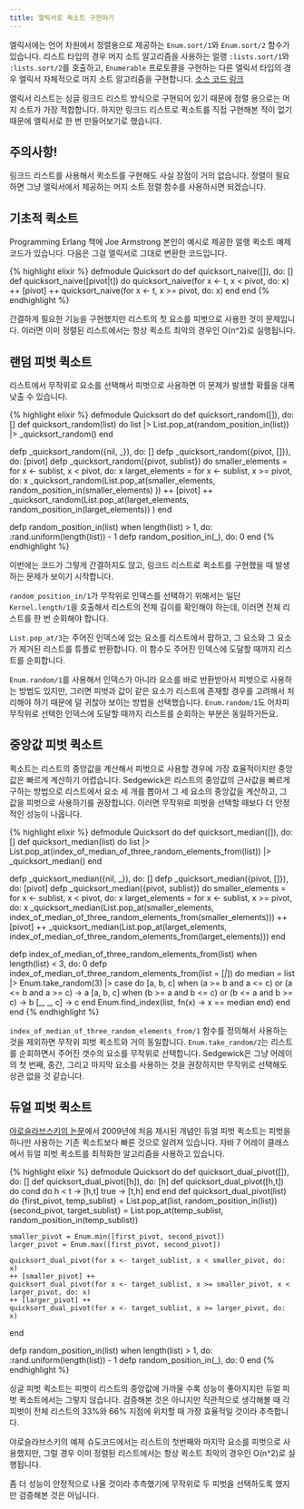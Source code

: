 ```yaml
---
title: 엘릭서로 퀵소트 구현하기
---
```


엘릭서에는 언어 차원에서 정렬용으로 제공하는 `Enum.sort/1`와 `Enum.sort/2` 함수가 있습니다. 리스트 타입의 경우 머지 소트 알고리즘을 사용하는 얼랭 `:lists.sort/1`와 `:lists.sort/2`를 호출하고, `Enumerable` 프로토콜을 구현하는 다른 엘릭서 타입의 경우 엘릭서 자체적으로 머지 소트 알고리즘을 구현합니다. [소스 코드 링크](https://github.com/elixir-lang/elixir/blob/master/lib/elixir/lib/enum.ex#L2111)

엘릭서 리스트는 싱글 링크드 리스트 방식으로 구현되어 있기 때문에 정렬 용으로는 머지 소트가 가장 적합합니다. 하지만 링크드 리스트로 퀵소트를 직접 구현해본 적이 없기 때문에 엘릭서로 한 번 만들어보기로 했습니다. 

<!--more-->

## 주의사항!

링크드 리스트를 사용해서 퀵소트를 구현해도 사실 장점이 거의 없습니다. 정렬이 필요하면 그냥 엘릭서에서 제공하는 머지 소트 정렬 함수를 사용하시면 되겠습니다.

## 기초적 퀵소트

Programming Erlang 책에 Joe Armstrong 본인이 예시로 제공한 얼랭 퀵소트 예제 코드가 있습니다. 다음은 그걸 엘릭서로 그대로 변환한 코드입니다.

{% highlight elixir %}
defmodule Quicksort do
  def quicksort_naive([]), do: []
  def quicksort_naive([pivot|t]) do
    quicksort_naive(for x <- t, x < pivot, do: x)
    ++ [pivot] ++
    quicksort_naive(for x <- t, x >= pivot, do: x)
  end
end
{% endhighlight %}

간결하게 필요한 기능을 구현했지만 리스트의 첫 요소를 피벗으로 사용한 것이 문제입니다. 이러면 이미 정렬된 리스트에서는 항상 퀵소트 최악의 경우인 O(n^2)로 실행됩니다.

## 랜덤 피벗 퀵소트

리스트에서 무작위로 요소를 선택해서 피벗으로 사용하면 이 문제가 발생할 확률을 대폭 낮출 수 있습니다. 

{% highlight elixir %}
defmodule Quicksort do
  def quicksort_random([]), do: []
  def quicksort_random(list) do
    list
    |> List.pop_at(random_position_in(list))
    |> _quicksort_random()
  end

  defp _quicksort_random({nil, _}), do: []
  defp _quicksort_random({pivot, []}), do: [pivot]
  defp _quicksort_random({pivot, sublist}) do
    smaller_elements = for x <- sublist, x < pivot, do: x
    larget_elements = for x <- sublist, x >= pivot, do: x
    _quicksort_random(List.pop_at(smaller_elements, 
                                  random_position_in(smaller_elements)
                                  ))
    ++ [pivot] ++
    _quicksort_random(List.pop_at(larget_elements, 
                                  random_position_in(larget_elements))
                                  )
  end

  defp random_position_in(list) when length(list) > 1, do: :rand.uniform(length(list)) - 1
  defp random_position_in(_), do: 0
end
{% endhighlight %}

이번에는 코드가 그렇게 간결하지도 않고, 링크드 리스트로 퀵소트를 구현했을 때 발생하는 문제가 보이기 시작합니다. 

`random_position_in/1`가 무작위로 인덱스를 선택하기 위해서는 일단 `Kernel.length/1`을 호출해서 리스트의 전체 길이를 확인해야 하는데, 이러면 전체 리스트를 한 번 순회해야 합니다.

`List.pop_at/3`는 주어진 인덱스에 있는 요소를 리스트에서 팝하고, 그 요소와 그 요소가 제거된 리스트를 튜플로 반환합니다. 이 함수도 주어진 인덱스에 도달할 때까지 리스트를 순회합니다.

`Enum.random/1`를 사용해서 인덱스가 아니라 요소를 바로 반환받아서 피벗으로 사용하는 방법도 있지만, 그러면 피벗과 값이 같은 요소가 리스트에 존재할 경우를 고려해서 처리해야 하기 때문에 덜 귀찮아 보이는 방법을 선택했습니다. `Enum.random/1`도 어차피 무작위로 선택한 인덱스에 도달할 때까지 리스트를 순회하는 부분은 동일하거든요.

## 중앙값 피벗 퀵소트

퀵소트는 리스트의 중앙값을 계산해서 피벗으로 사용할 경우에 가장 효율적이지만 중앙값은 빠르게 계산하기 어렵습니다. Sedgewick은 리스트의 중앙값의 근사값을 빠르게 구하는 방법으로 리스트에서 요소 세 개를 뽑아서 그 세 요소의 중앙값을 계산하고, 그 값을 피벗으로 사용하기를 권장합니다. 이러면 무작위로 피벗을 선택할 때보다 더 안정적인 성능이 나옵니다. 

{% highlight elixir %}
defmodule Quicksort do
  def quicksort_median([]), do: []
  def quicksort_median(list) do
    list
    |> List.pop_at(index_of_median_of_three_random_elements_from(list))
    |> _quicksort_median()
  end

  defp _quicksort_median({nil, _}), do: []
  defp _quicksort_median({pivot, []}), do: [pivot]
  defp _quicksort_median({pivot, sublist}) do
    smaller_elements = for x <- sublist, x < pivot, do: x
    larget_elements = for x <- sublist, x >= pivot, do: x
    _quicksort_median(List.pop_at(smaller_elements, 
                                  index_of_median_of_three_random_elements_from(smaller_elements)))
    ++ [pivot] ++
    _quicksort_median(List.pop_at(larget_elements, 
                                  index_of_median_of_three_random_elements_from(larget_elements)))
  end

  defp index_of_median_of_three_random_elements_from(list) when length(list) < 3, do: 0
  defp index_of_median_of_three_random_elements_from(list = [_|_]) do
    median =
      list
      |> Enum.take_random(3)
      |> case do
        [a, b, c] when (a >= b and a <= c) or (a <= b and a >= c) -> a
        [a, b, c] when (b >= a and b <= c) or (b <= a and b >= c) -> b
        [_, _, c] -> c
      end
    Enum.find_index(list, fn(x) -> x == median end)
  end
end
{% endhighlight %}

`index_of_median_of_three_random_elements_from/1` 함수를 정의해서 사용하는 것을 제외하면 무작위 피벗 퀵소트와 거의 동일합니다. `Enum.take_random/2`는 리스트를 순회하면서 주어진 갯수의 요소를 무작위로 선택합니다. Sedgewick은 그냥 어레이의 첫 번째, 중간, 그리고 마지막 요소를 사용하는 것을 권장하지만 무작위로 선택해도 상관 없을 것 같습니다.

## 듀얼 피벗 퀵소트

[야로슬라브스키의 논문](http://codeblab.com/wp-content/uploads/2009/09/DualPivotQuicksort.pdf)에서 2009년에 처음 제시된 개념인 듀얼 피벗 퀵소트는 피벗을 하나만 사용하는 기존 퀵소트보다 빠른 것으로 알려져 있습니다. 자바 7 어레이 클래스에서 듀얼 피벗 퀵소트를 최적화한 알고리즘을 사용하고 있습니다.

{% highlight elixir %}
defmodule Quicksort do
  def quicksort_dual_pivot([]), do: []
  def quicksort_dual_pivot([h]), do: [h]
  def quicksort_dual_pivot([h,t]) do
    cond do
      h < t -> [h,t]
      true -> [t,h]
    end
  end
  def quicksort_dual_pivot(list) do
    {first_pivot, temp_sublist} = List.pop_at(list,
     random_position_in(list))
    {second_pivot, target_sublist} = List.pop_at(temp_sublist,
     random_position_in(temp_sublist))
    
    smaller_pivot = Enum.min([first_pivot, second_pivot])
    larger_pivot = Enum.max([first_pivot, second_pivot])
    
    quicksort_dual_pivot(for x <- target_sublist, x < smaller_pivot, do: x) 
    ++ [smaller_pivot] ++
    quicksort_dual_pivot(for x <- target_sublist, x >= smaller_pivot, x < larger_pivot, do: x)
    ++ [larger_pivot] ++
    quicksort_dual_pivot(for x <- target_sublist, x >= larger_pivot, do: x)
  end
  
  defp random_position_in(list) when length(list) > 1, do: :rand.uniform(length(list)) - 1
  defp random_position_in(_), do: 0
end
{% endhighlight %}

싱글 피벗 퀵소트는 피벗이 리스트의 중앙값에 가까울 수록 성능이 좋아지지만 듀얼 피벗 퀵소트에서는 그렇지 않습니다. 검증해본 것은 아니지만 직관적으로 생각해볼 때 각 피벗이 전체 리스트의 33%와 66% 지점에 위치할 때 가장 효율적일 것이라 추측합니다.

야로슬라브스키의 예제 슈도코드에서는 리스트의 첫번째와 마지막 요소를 피벗으로 사용했지만, 그럴 경우 이미 정렬된 리스트에서는 항상 퀵소트 최악의 경우인 O(n^2)로 실행됩니다. 

좀 더 성능이 안정적으로 나올 것이라 추측했기에 무작위로 두 피벗을 선택하도록 했지만 검증해본 것은 아닙니다.
